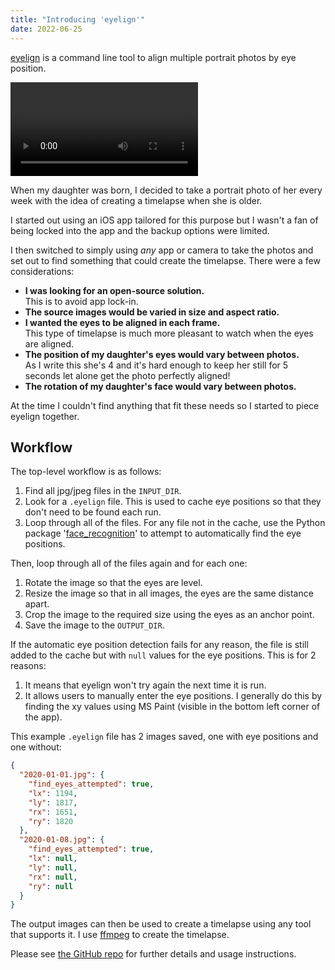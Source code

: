 ```yaml
---
title: "Introducing 'eyelign'"
date: 2022-06-25
---
```


[eyelign](https://github.com/Dullage/eyelign) is a command line tool to align multiple portrait photos by eye position.

<div class="d-flex justify-content-center mb-5">
  <video src="blue.webm" autoplay loop></video>
</div>

When my daughter was born, I decided to take a portrait photo of her every week with the idea of creating a timelapse when she is older.

I started out using an iOS app tailored for this purpose but I wasn't a fan of being locked into the app and the backup options were limited.

I then switched to simply using _any_ app or camera to take the photos and set out to find something that could create the timelapse. There were a few considerations:

- **I was looking for an open-source solution.**  
  This is to avoid app lock-in.
- **The source images would be varied in size and aspect ratio.**
- **I wanted the eyes to be aligned in each frame.**  
  This type of timelapse is much more pleasant to watch when the eyes are aligned.
- **The position of my daughter's eyes would vary between photos.**  
  As I write this she's 4 and it's hard enough to keep her still for 5 seconds let alone get the photo perfectly aligned!
- **The rotation of my daughter's face would vary between photos.**

At the time I couldn't find anything that fit these needs so I started to piece eyelign together.

## Workflow

The top-level workflow is as follows:

1. Find all jpg/jpeg files in the `INPUT_DIR`.
2. Look for a `.eyelign` file. This is used to cache eye positions so that they don't need to be found each run.
3. Loop through all of the files. For any file not in the cache, use the Python package '[face_recognition](https://github.com/ageitgey/face_recognition)' to attempt to automatically find the eye positions.

Then, loop through all of the files again and for each one:

1. Rotate the image so that the eyes are level.
2. Resize the image so that in all images, the eyes are the same distance apart.
3. Crop the image to the required size using the eyes as an anchor point.
4. Save the image to the `OUTPUT_DIR`.

If the automatic eye position detection fails for any reason, the file is still added to the cache but with `null` values for the eye positions. This is for 2 reasons:

1. It means that eyelign won't try again the next time it is run.
2. It allows users to manually enter the eye positions. I generally do this by finding the xy values using MS Paint (visible in the bottom left corner of the app).

This example `.eyelign` file has 2 images saved, one with eye positions and one without:

```json
{
  "2020-01-01.jpg": {
    "find_eyes_attempted": true,
    "lx": 1194,
    "ly": 1817,
    "rx": 1651,
    "ry": 1820
  },
  "2020-01-08.jpg": {
    "find_eyes_attempted": true,
    "lx": null,
    "ly": null,
    "rx": null,
    "ry": null
  }
}
```

The output images can then be used to create a timelapse using any tool that supports it. I use [ffmpeg](https://ffmpeg.org/) to create the timelapse.

Please see [the GitHub repo](https://github.com/Dullage/eyelign) for further details and usage instructions.
